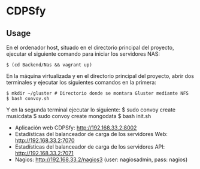 CDPSfy
===================


Usage
-------------


En el ordenador host, situado en el directorio principal del proyecto, ejecutar el siguiente comando para iniciar los servidores NAS:

	$ (cd Backend/Nas && vagrant up)

En la máquina virtualizada y en el directorio principal del proyecto, abrir dos terminales y ejecutar los siguientes comandos en la primera:

	$ mkdir ~/gluster # Directorio donde se montara Gluster mediante NFS
	$ bash convoy.sh

Y en la segunda terminal ejecutar lo siguiente:
	$ sudo convoy create musicdata
	$ sudo convoy create mongodata
	$ bash init.sh

 - Aplicación web CDPSfy: http://192.168.33.2:8002 
 - Estadísticas del balanceador de carga de los servidores Web: http://192.168.33.2:7070
 - Estadísticas del balanceador de carga de los servidores API: http://192.168.33.2:7071
 - Nagios:
   http://192.168.33.2/nagios3 (user: nagiosadmin, pass: nagios)
